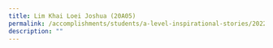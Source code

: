 ```yaml
---
title: Lim Khai Loei Joshua (20A05)
permalink: /accomplishments/students/a-level-inspirational-stories/2022/joshua/
description: ""
---
```

